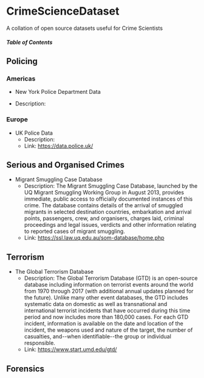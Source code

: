 # CrimeScienceDataset
A collation of open source datasets useful for Crime Scientists

##### Table of Contents  

## Policing

### Americas
* New York Police Department Data
 - Description: 

### Europe
* UK Police Data
  - Description:
  - Link: https://data.police.uk/

## Serious and Organised Crimes
* Migrant Smuggling Case Database
  - Description: The Migrant Smuggling Case Database, launched by the UQ Migrant Smuggling Working Group in August 2013, provides immediate, public access to officially documented instances of this crime. The database contains details of the arrival of smuggled migrants in selected destination countries, embarkation and arrival points, passengers, crew, and organisers, charges laid, criminal proceedings and legal issues, verdicts and other information relating to reported cases of migrant smuggling.
  - Link: https://ssl.law.uq.edu.au/som-database/home.php
## Terrorism
* The Global Terrorism Database
  - Description: The Global Terrorism Database (GTD) is an open-source database including information on terrorist events around the world from 1970 through 2017 (with additional annual updates planned for the future). Unlike many other event databases, the GTD includes systematic data on domestic as well as transnational and international terrorist incidents that have occurred during this time period and now includes more than 180,000 cases. For each GTD incident, information is available on the date and location of the incident, the weapons used and nature of the target, the number of casualties, and--when identifiable--the group or individual responsible.
  - Link: https://www.start.umd.edu/gtd/

## Forensics




